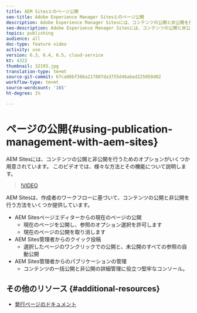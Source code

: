 ```yaml
---
title: AEM Sitesとのページ公開
seo-title: Adobe Experience Manager Sitesとのページ公開
description: Adobe Experience Manager Sitesには、コンテンツの公開と非公開を行うためのいくつかのオプションが用意されています。 このビデオでは、様々な方法とその機能について説明します。
seo-description: Adobe Experience Manager Sitesには、コンテンツの公開と非公開を行うためのいくつかのオプションが用意されています。 このビデオでは、様々な方法とその機能について説明します。
topics: publishing
audience: all
doc-type: feature video
activity: use
version: 6.3, 6.4, 6.5, cloud-service
kt: 4322
thumbnail: 32193.jpg
translation-type: tm+mt
source-git-commit: 67ca08bf386a217807da3755d46abed225050d02
workflow-type: tm+mt
source-wordcount: '165'
ht-degree: 1%

---
```



# ページの公開{#using-publication-management-with-aem-sites}

AEM Sitesには、コンテンツの公開と非公開を行うためのオプションがいくつか用意されています。 このビデオでは、様々な方法とその機能について説明します。

>[!VIDEO](https://video.tv.adobe.com/v/32193?quality=12&learn=on)

AEM Sitesは、作成者のワークフローに基づいて、コンテンツの公開と非公開を行う方法をいくつか提供しています。

* AEM Sitesページエディターからの現在のページの公開
   * 現在のページを公開し、参照のオプション選択を許可します
   * 現在のページの公開を取り消します
* AEM Sites管理者からのクイック投稿
   * 選択したページのワンクリックでの公開と、未公開のすべての参照の自動公開
* AEM Sites管理者からのパブリケーションの管理
   * コンテンツの一括公開と非公開の詳細管理に役立つ堅牢なコンソール。

## その他のリソース {#additional-resources}

* [発行ページのドキュメント](https://docs.adobe.com/content/help/en/experience-manager-65/authoring/authoring/publishing-pages.html)
